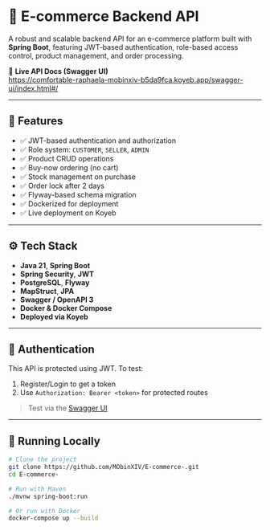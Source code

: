 # 🛒 E-commerce Backend API

A robust and scalable backend API for an e-commerce platform built with **Spring Boot**, featuring JWT-based authentication, role-based access control, product management, and order processing.

🔗 **Live API Docs (Swagger UI)**  
https://comfortable-raphaela-mobinxiv-b5da9fca.koyeb.app/swagger-ui/index.html#/

---

## 🚀 Features

- ✅ JWT-based authentication and authorization
- ✅ Role system: `CUSTOMER`, `SELLER`, `ADMIN`
- ✅ Product CRUD operations
- ✅ Buy-now ordering (no cart)
- ✅ Stock management on purchase
- ✅ Order lock after 2 days
- ✅ Flyway-based schema migration
- ✅ Dockerized for deployment
- ✅ Live deployment on Koyeb

---

## ⚙️ Tech Stack

- **Java 21**, **Spring Boot**
- **Spring Security**, **JWT**
- **PostgreSQL**, **Flyway**
- **MapStruct**, **JPA**
- **Swagger / OpenAPI 3**
- **Docker & Docker Compose**
- **Deployed via Koyeb**

---

## 🔐 Authentication

This API is protected using JWT. To test:

1. Register/Login to get a token
2. Use `Authorization: Bearer <token>` for protected routes

> Test via the [Swagger UI](https://comfortable-raphaela-mobinxiv-b5da9fca.koyeb.app/swagger-ui/index.html#/)

---

## 🧪 Running Locally

```bash
# Clone the project
git clone https://github.com/MObinXIV/E-commerce-.git
cd E-commerce-

# Run with Maven
./mvnw spring-boot:run

# Or run with Docker
docker-compose up --build
